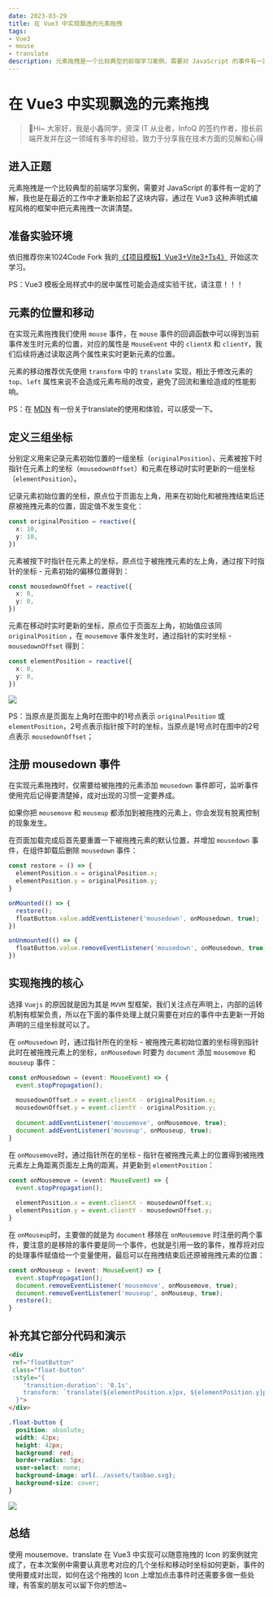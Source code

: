 ```yaml
---
date: 2023-03-29
title: 在 Vue3 中实现飘逸的元素拖拽
tags:
- Vue3
- mouse
- translate
description: 元素拖拽是一个比较典型的前端学习案例，需要对 JavaScript 的事件有一定的了解，我也是在最近的工作中才重新拾起了这块内容，通过在 Vue3 这种声明式编程风格的框架中把元素拖拽一次讲清楚。
---
```


# 在 Vue3 中实现飘逸的元素拖拽

>🎄Hi~ 大家好，我是小鑫同学，资深 IT 从业者，InfoQ 的签约作者，擅长前端开发并在这一领域有多年的经验，致力于分享我在技术方面的见解和心得

## 进入正题

元素拖拽是一个比较典型的前端学习案例，需要对 JavaScript 的事件有一定的了解，我也是在最近的工作中才重新拾起了这块内容，通过在 Vue3 这种声明式编程风格的框架中把元素拖拽一次讲清楚。

## 准备实验环境

依旧推荐你来1024Code Fork 我的[《【项目模板】Vue3+Vite3+Ts4》](https://1024code.com/codecubes/0z9xIZl) 开始这次学习。

PS：Vue3 模板全局样式中的居中属性可能会造成实验干扰，请注意！！！

## 元素的位置和移动

在实现元素拖拽我们使用 `mouse` 事件，在 `mouse` 事件的回调函数中可以得到当前事件发生时元素的位置，对应的属性是 `MouseEvent` 中的 `clientX` 和 `clientY`，我们后续将通过读取这两个属性来实时更新元素的位置。

元素的移动推荐优先使用 `transform` 中的 `translate` 实现，相比于修改元素的 `top`、`left` 属性来说不会造成元素布局的改变，避免了回流和重绘造成的性能影响。

PS：在 [MDN](https://developer.mozilla.org/zh-CN/docs/Web/CSS/transform) 有一份关于translate的使用和体验，可以感受一下。

## 定义三组坐标

分别定义用来记录元素初始位置的一组坐标（`originalPosition`）、元素被按下时指针在元素上的坐标（`mousedownOffset`）和元素在移动时实时更新的一组坐标（`elementPosition`）。

记录元素初始位置的坐标，原点位于页面左上角，用来在初始化和被拖拽结束后还原被拖拽元素的位置，固定值不发生变化：
```typescript
const originalPosition = reactive({
  x: 10,
  y: 10,
})
```

元素被按下时指针在元素上的坐标，原点位于被拖拽元素的左上角，通过按下时指针的坐标 - 元素初始的偏移位置得到：
```typescript
const mousedownOffset = reactive({
  x: 0,
  y: 0,
})
```

元素在移动时实时更新的坐标，原点位于页面左上角，初始值应该同 `originalPosition` ，在 `mousemove` 事件发生时，通过指针的实时坐标 - `mousedownOffset` 得到：
```typescript
const elementPosition = reactive({
  x: 0,
  y: 0,
})
```

![](https://temp-files-20221205.oss-cn-hangzhou.aliyuncs.com/picgo/202303291452630.png)

PS：当原点是页面左上角时在图中的1号点表示 `originalPosition` 或 `elementPosition`，2号点表示指针按下时的坐标，当原点是1号点时在图中的2号点表示 `mousedownOffset`；

## 注册 mousedown 事件

在实现元素拖拽时，仅需要给被拖拽的元素添加 `mousedown` 事件即可，监听事件使用完后记得要清楚掉，成对出现的习惯一定要养成。

如果你把 `mousemove` 和 `mouseup` 都添加到被拖拽的元素上，你会发现有脱离控制的现象发生。

在页面加载完成后首先要重置一下被拖拽元素的默认位置，并增加 `mousedown` 事件，在组件卸载后删除 `mousedown` 事件：
```typescript
const restore = () => {
  elementPosition.x = originalPosition.x;
  elementPosition.y = originalPosition.y;
}

onMounted(() => {
  restore();
  floatButton.value.addEventListener('mousedown', onMousedown, true);
})

onUnmounted(() => {
  floatButton.value.removeEventListener('mousedown', onMousedown, true);
})
```

## 实现拖拽的核心

选择 `Vuejs` 的原因就是因为其是 `MVVM` 型框架，我们关注点在声明上，内部的运转机制有框架负责，所以在下面的事件处理上就只需要在对应的事件中去更新一开始声明的三组坐标就可以了。


在 `onMousedown` 时，通过指针所在的坐标 - 被拖拽元素初始位置的坐标得到指针此时在被拖拽元素上的坐标，`onMousedown` 时要为 `document` 添加 `mousemove` 和 `mouseup` 事件：
```typescript
const onMousedown = (event: MouseEvent) => {
  event.stopPropagation();
  
  mousedownOffset.x = event.clientX - originalPosition.x;
  mousedownOffset.y = event.clientY - originalPosition.y;
  
  document.addEventListener('mousemove', onMousemove, true);
  document.addEventListener('mouseup', onMouseup, true);
}
```

在 `onMousemove`时，通过指针所在的坐标 - 指针在被拖拽元素上的位置得到被拖拽元素左上角距离页面左上角的距离，并更新到 `elementPosition`：
```typescript
const onMousemove = (event: MouseEvent) => {
  event.stopPropagation();
  
  elementPosition.x = event.clientX - mousedownOffset.x;
  elementPosition.y = event.clientY - mousedownOffset.y;
}
```

在 `onMouseup`时，主要做的就是为 `document` 移除在 `onMousemove` 时注册的两个事件，要注意的是移除的事件要是同一个事件，也就是引用一致的事件，推荐将对应的处理事件赋值给一个变量使用，最后可以在拖拽结束后还原被拖拽元素的位置：
```typescript
const onMouseup = (event: MouseEvent) => {
  event.stopPropagation();
  document.removeEventListener('mousemove', onMousemove, true);
  document.removeEventListener('mouseup', onMouseup, true);
  restore();
}
```

## 补充其它部分代码和演示

```html
<div 
 ref="floatButton"
 class="float-button"
 :style="{
    'transition-duration': '0.1s',
    transform: `translate(${elementPosition.x}px, ${elementPosition.y}px)`
  }">
</div>
```

```css
.float-button {
  position: absolute;
  width: 42px;
  height: 42px;
  background: red;
  border-radius: 5px;
  user-select: none;
  background-image: url(../assets/taobao.svg);
  background-size: cover;
}
```

![](https://temp-files-20221205.oss-cn-hangzhou.aliyuncs.com/picgo/202303291536694.gif)

<PreviewCode url="https://1024code.com/embed-ide/@小鑫同学/QPS7eMR" />

## 总结

使用 mousemove、translate 在 Vue3 中实现可以随意拖拽的 Icon 的案例就完成了，在本次案例中需要认真思考对应的几个坐标和移动时坐标如何更新，事件的使用要成对出现，如何在这个拖拽的 Icon 上增加点击事件时还需要多做一些处理，有答案的朋友可以留下你的想法~

<Comment />

